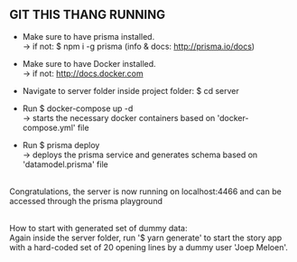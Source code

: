 ## GIT THIS THANG RUNNING
- Make sure to have prisma installed.<br> 
  -> if not: $ npm i -g prisma (info & docs: http://prisma.io/docs)
- Make sure to have Docker installed.<br>
  -> if not: http://docs.docker.com

- Navigate to server folder inside project folder: $ cd server<br>
- Run $ docker-compose up -d <br>
  -> starts the necessary docker containers based on 'docker-compose.yml' file <br>
- Run $ prisma deploy <br>
  -> deploys the prisma service and generates schema based on 'datamodel.prisma' file <br>
<br>
Congratulations, the server is now running on localhost:4466 and can be accessed through the prisma playground <br>
<br>

How to start with generated set of dummy data: <br>
Again inside the server folder, run '$ yarn generate' to start the story app with a hard-coded set of 20 opening lines by a dummy user 'Joep Meloen'.